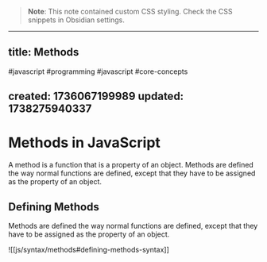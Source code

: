 
> **Note**: This note contained custom CSS styling. Check the CSS snippets in Obsidian settings.

---
title: Methods
---

#javascript #programming #javascript #core-concepts

created: 1736067199989
updated: 1738275940337
---


<!--#region styles-->

<!--#endregion-->

# Methods in JavaScript

A method is a function that is a property of an object. Methods are defined the way normal functions are defined, except that they have to be assigned as the property of an object.

## Defining Methods

Methods are defined the way normal functions are defined, except that they have to be assigned as the property of an object.

![[js/syntax/methods#defining-methods-syntax]]